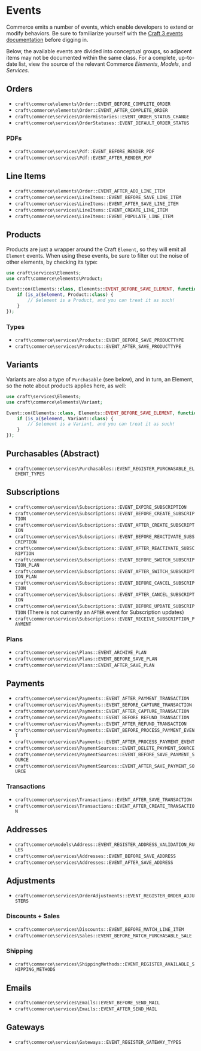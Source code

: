 # Events

Commerce emits a number of events, which enable developers to extend or modify behaviors. Be sure to familiarize yourself with the [Craft 3 events documentation](https://docs.craftcms.com/v3/extend/updating-plugins.html#events) before digging in.

Below, the available events are divided into conceptual groups, so adjacent items may not be documented within the same class. For a complete, up-to-date list, view the source of the relevant Commerce _Elements_, _Models_, and _Services_.

## Orders
- `craft\commerce\elements\Order::EVENT_BEFORE_COMPLETE_ORDER`
- `craft\commerce\elements\Order::EVENT_AFTER_COMPLETE_ORDER`
- `craft\commerce\services\OrderHistories::EVENT_ORDER_STATUS_CHANGE`
- `craft\commerce\services\OrderStatuses::EVENT_DEFAULT_ORDER_STATUS`

### PDFs
- `craft\commerce\services\Pdf::EVENT_BEFORE_RENDER_PDF`
- `craft\commerce\services\Pdf::EVENT_AFTER_RENDER_PDF`

## Line Items
- `craft\commerce\elements\Order::EVENT_AFTER_ADD_LINE_ITEM`
- `craft\commerce\services\LineItems::EVENT_BEFORE_SAVE_LINE_ITEM`
- `craft\commerce\services\LineItems::EVENT_AFTER_SAVE_LINE_ITEM`
- `craft\commerce\services\LineItems::EVENT_CREATE_LINE_ITEM`
- `craft\commerce\services\LineItems::EVENT_POPULATE_LINE_ITEM`

## Products
Products are just a wrapper around the Craft `Element`, so they will emit all `Element` events. When using these events, be sure to filter out  the noise of other elements, by checking its type:

```php
use craft\services\Elements;
use craft\commerce\elements\Product;

Event::on(Elements::class, Elements::EVENT_BEFORE_SAVE_ELEMENT, function ($event) {
    if (is_a($element, Product::class) {
        // $element is a Product, and you can treat it as such!
    }
});
```

### Types
- `craft\commerce\services\Products::EVENT_BEFORE_SAVE_PRODUCTTYPE`
- `craft\commerce\services\Products::EVENT_AFTER_SAVE_PRODUCTTYPE`

## Variants
Variants are also a type of `Purchasable` (see below), and in turn, an Element, so the note about products applies here, as well:

```php
use craft\services\Elements;
use craft\commerce\elements\Variant;

Event::on(Elements::class, Elements::EVENT_BEFORE_SAVE_ELEMENT, function ($event) {
    if (is_a($element, Variant::class) {
        // $element is a Variant, and you can treat it as such!
    }
});
```

## Purchasables (Abstract)
- `craft\commerce\services\Purchasables::EVENT_REGISTER_PURCHASABLE_ELEMENT_TYPES`

## Subscriptions
- `craft\commerce\services\Subscriptions::EVENT_EXPIRE_SUBSCRIPTION`
- `craft\commerce\services\Subscriptions::EVENT_BEFORE_CREATE_SUBSCRIPTION`
- `craft\commerce\services\Subscriptions::EVENT_AFTER_CREATE_SUBSCRIPTION`
- `craft\commerce\services\Subscriptions::EVENT_BEFORE_REACTIVATE_SUBSCRIPTION`
- `craft\commerce\services\Subscriptions::EVENT_AFTER_REACTIVATE_SUBSCRIPTION`
- `craft\commerce\services\Subscriptions::EVENT_BEFORE_SWITCH_SUBSCRIPTION_PLAN`
- `craft\commerce\services\Subscriptions::EVENT_AFTER_SWITCH_SUBSCRIPTION_PLAN`
- `craft\commerce\services\Subscriptions::EVENT_BEFORE_CANCEL_SUBSCRIPTION`
- `craft\commerce\services\Subscriptions::EVENT_AFTER_CANCEL_SUBSCRIPTION`
- `craft\commerce\services\Subscriptions::EVENT_BEFORE_UPDATE_SUBSCRIPTION` (There is not currently an `AFTER` event for Subscription updates)
- `craft\commerce\services\Subscriptions::EVENT_RECEIVE_SUBSCRIPTION_PAYMENT`

### Plans
- `craft\commerce\services\Plans::EVENT_ARCHIVE_PLAN`
- `craft\commerce\services\Plans::EVENT_BEFORE_SAVE_PLAN`
- `craft\commerce\services\Plans::EVENT_AFTER_SAVE_PLAN`

## Payments
- `craft\commerce\services\Payments::EVENT_AFTER_PAYMENT_TRANSACTION`
- `craft\commerce\services\Payments::EVENT_BEFORE_CAPTURE_TRANSACTION`
- `craft\commerce\services\Payments::EVENT_AFTER_CAPTURE_TRANSACTION`
- `craft\commerce\services\Payments::EVENT_BEFORE_REFUND_TRANSACTION`
- `craft\commerce\services\Payments::EVENT_AFTER_REFUND_TRANSACTION`
- `craft\commerce\services\Payments::EVENT_BEFORE_PROCESS_PAYMENT_EVENT`
- `craft\commerce\services\Payments::EVENT_AFTER_PROCESS_PAYMENT_EVENT`
- `craft\commerce\services\PaymentSources::EVENT_DELETE_PAYMENT_SOURCE`
- `craft\commerce\services\PaymentSources::EVENT_BEFORE_SAVE_PAYMENT_SOURCE`
- `craft\commerce\services\PaymentSources::EVENT_AFTER_SAVE_PAYMENT_SOURCE`

### Transactions
- `craft\commerce\services\Transactions::EVENT_AFTER_SAVE_TRANSACTION`
- `craft\commerce\services\Transactions::EVENT_AFTER_CREATE_TRANSACTION`

## Addresses
- `craft\commerce\models\Address::EVENT_REGISTER_ADDRESS_VALIDATION_RULES`
- `craft\commerce\services\Addresses::EVENT_BEFORE_SAVE_ADDRESS`
- `craft\commerce\services\Addresses::EVENT_AFTER_SAVE_ADDRESS`

## Adjustments
- `craft\commerce\services\OrderAdjustments::EVENT_REGISTER_ORDER_ADJUSTERS`

### Discounts + Sales
- `craft\commerce\services\Discounts::EVENT_BEFORE_MATCH_LINE_ITEM`
- `craft\commerce\services\Sales::EVENT_BEFORE_MATCH_PURCHASABLE_SALE`

### Shipping
- `craft\commerce\services\ShippingMethods::EVENT_REGISTER_AVAILABLE_SHIPPING_METHODS`

## Emails
- `craft\commerce\services\Emails::EVENT_BEFORE_SEND_MAIL`
- `craft\commerce\services\Emails::EVENT_AFTER_SEND_MAIL`

## Gateways
- `craft\commerce\services\Gateways::EVENT_REGISTER_GATEWAY_TYPES`
